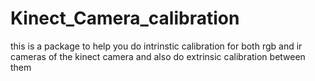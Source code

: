 # Kinect_Camera_calibration
this is a package to help you do intrinstic calibration for both rgb and ir cameras of the kinect camera and also do extrinsic calibration between them
